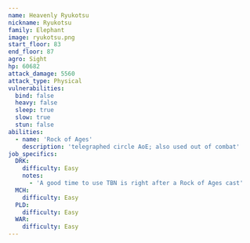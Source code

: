 ```yaml
---
name: Heavenly Ryukotsu
nickname: Ryukotsu
family: Elephant
image: ryukotsu.png
start_floor: 83
end_floor: 87
agro: Sight
hp: 60682
attack_damage: 5560
attack_type: Physical
vulnerabilities:
  bind: false
  heavy: false
  sleep: true
  slow: true
  stun: false
abilities:
  - name: 'Rock of Ages'
    description: 'telegraphed circle AoE; also used out of combat'
job_specifics:
  DRK:
    difficulty: Easy
    notes:
      - 'A good time to use TBN is right after a Rock of Ages cast'
  MCH:
    difficulty: Easy
  PLD:
    difficulty: Easy
  WAR:
    difficulty: Easy
---
```

